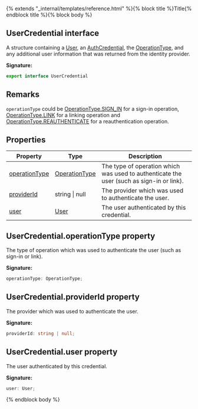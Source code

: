 {% extends "_internal/templates/reference.html" %}{% block title %}Title{% endblock title %}{% block body %}
## UserCredential interface

A structure containing a [User](./auth-types.user.md#user_interface)<!-- -->, an [AuthCredential](./auth-types.authcredential.md#authcredential_class)<!-- -->, the [OperationType](./auth-types.md#operationtype_enum)<!-- -->, and any additional user information that was returned from the identity provider.

<b>Signature:</b>

```typescript
export interface UserCredential 
```

## Remarks

`operationType` could be [OperationType.SIGN\_IN](./auth-types.md#operationtypesign_in_enummember) for a sign-in operation, [OperationType.LINK](./auth-types.md#operationtypelink_enummember) for a linking operation and [OperationType.REAUTHENTICATE](./auth-types.md#operationtypereauthenticate_enummember) for a reauthentication operation.

## Properties

|  Property | Type | Description |
|  --- | --- | --- |
|  [operationType](./auth-types.usercredential.md#usercredentialoperationtype_property) | [OperationType](./auth-types.md#operationtype_enum) | The type of operation which was used to authenticate the user (such as sign-in or link). |
|  [providerId](./auth-types.usercredential.md#usercredentialproviderid_property) | string \| null | The provider which was used to authenticate the user. |
|  [user](./auth-types.usercredential.md#usercredentialuser_property) | [User](./auth-types.user.md#user_interface) | The user authenticated by this credential. |

## UserCredential.operationType property

The type of operation which was used to authenticate the user (such as sign-in or link).

<b>Signature:</b>

```typescript
operationType: OperationType;
```

## UserCredential.providerId property

The provider which was used to authenticate the user.

<b>Signature:</b>

```typescript
providerId: string | null;
```

## UserCredential.user property

The user authenticated by this credential.

<b>Signature:</b>

```typescript
user: User;
```
{% endblock body %}
